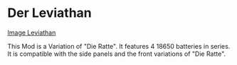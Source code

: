 # Der Leviathan
[Image Leviathan](https://github.com/johannes-otto/Librecig/edit/master/Ratte%20and%20Variations/Leviatan/images/IMG-20180414-WA0025.jpeg)

This Mod is a Variation of "Die Ratte". It features 4 18650 batteries in series. It is compatible with the side panels and the front variations of "Die Ratte".
